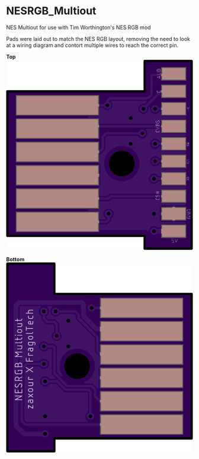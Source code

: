 # NESRGB_Multiout
NES Multiout for use with Tim Worthington's NES RGB mod

Pads were laid out to match the NES RGB layout, removing the need to look at a wiring diagram and contort multiple wires to reach the correct pin.

**Top**
![board top view](./nesrgb_multiout_top.png)



**Bottom**
![board bottom view](./nesrgb_multiout_bottom.png)
